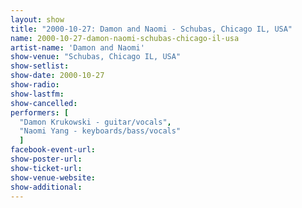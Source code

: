 ```yaml
---
layout: show
title: "2000-10-27: Damon and Naomi - Schubas, Chicago IL, USA"
name: 2000-10-27-damon-naomi-schubas-chicago-il-usa
artist-name: 'Damon and Naomi'
show-venue: "Schubas, Chicago IL, USA"
show-setlist: 
show-date: 2000-10-27
show-radio: 
show-lastfm: 
show-cancelled: 
performers: [
  "Damon Krukowski - guitar/vocals",
  "Naomi Yang - keyboards/bass/vocals"
  ]
facebook-event-url: 
show-poster-url: 
show-ticket-url: 
show-venue-website: 
show-additional: 
---
```


